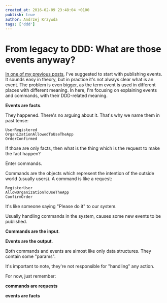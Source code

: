 ```yaml
---
created_at: 2016-02-09 23:48:04 +0100
publish: true
author: Andrzej Krzywda
tags: ['ddd']
---
```


# From legacy to DDD: What are those events anyway?

[In one of my previous posts](http://blog.arkency.com/2016/01/from-legacy-to-ddd-start-with-publishing-events/), I've suggested to start with publishing events. It sounds easy in theory, but in practice it's not always clear what is an event.
The problem is even bigger, as the term event is used in different places with different meaning. In here, I'm focusing on explaining events and commands, with their DDD-related meaning.

<!-- more -->

**Events are facts**.

They happened. There's no arguing about it. That's why we name them in past tense:

```
UserRegistered
OrganizationAllowedToUseTheApp
OrderConfirmed
```

If those are only facts, then what is the thing which is the request to make the fact happen?

Enter commands.

Commands are the objects which represent the intention of the outside world (usually users). A command is like a request:

```
RegisterUser
AllowOrganizationToUseTheApp
ConfirmOrder
```

It's like someone saying "Please do it" to our system.

Usually handling commands in the system, causes some new events to be published.

**Commands are the input**.

**Events are the output**.

Both commands and events are almost like only data structures. They contain some "params".

It's important to note, they're not responsible for "handling" any action.

For now, just remember:

**commands are requests**

**events are facts**
